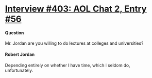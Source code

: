 # [Interview #403: AOL Chat 2, Entry #56](https://www.theoryland.com/intvmain.php?i=403#56)

#### Question

Mr. Jordan are you willing to do lectures at colleges and universities?

#### Robert Jordan

Depending entirely on whether I have time, which I seldom do, unfortunately.

